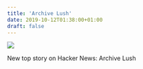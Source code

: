 ```yaml
---
title: 'Archive Lush'
date: 2019-10-12T01:38:00+01:00
draft: false
---
```


![](https://ifttt.com/images/no_image_card.png)  

New top story on Hacker News: Archive Lush